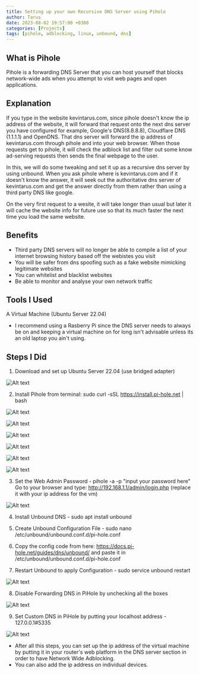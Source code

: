 ```yaml
---
title: Setting up your own Recursive DNS Server using Pihole
author: Tarus
date: 2023-08-02 19:57:00 +0300
categories: [Projects]
tags: [pihole, adblocking, linux, unbound, dns]
---
```


## What is Pihole
Pihole is a forwarding DNS Server that you can host yourself that blocks network-wide ads when you attempt to visit web pages and open applications.

## Explanation
If you type in the website kevintarus.com, since pihole doesn't know the ip address of the website, it will forward that request onto the next dns server you have configured for example, Google's DNS(8.8.8.8), Cloudflare DNS (1.1.1.1) and OpenDNS. That dns server will forward the ip address of kevintarus.com through pihole and into your web browser. When those requests get to pihole, it will check the adblock list and filter out some know ad-serving requests then sends the final webpage to the user.

In this, we will do some tweaking and set it up as a recursive dns server by using unbound. When you ask pihole where is kevintarus.com and if it doesn't know the answer, it will seek out the authoritative dns server of kevintarus.com and get the answer directly from them rather than using a third party DNS like google. 

On the very first request to a wesite, it will take longer than usual but later it will cache the website info for future use so that its much faster the next time you load the same website.

## Benefits
- Third party DNS servers will no longer be able to compile a list of your internet browsing history based off the webistes you visit
- You will be safer from dns spoofing such as a fake website mimicking legitimate websites
- You can whitelist and blacklist websites
- Be able to monitor and analyse your own network traffic 

## Tools I Used
A Virtual Machine (Ubuntu Server 22.04)

- I recommend using a Rasberry Pi since the DNS server needs to always be on and keeping a virtual machine on for long isn't advisable unless its an old laptop you ain't using.

## Steps I Did
1. Download and set up Ubuntu Server 22.04 (use bridged adapter)

![Alt text](/assets/pihole/image-3.png)

2. Install Pihole from terminal: sudo curl -sSL https://install.pi-hole.net | bash

![Alt text](/assets/pihole/image-4.png)

![Alt text](/assets/pihole/image-5.png)

![Alt text](/assets/pihole/image-6.png)

![Alt text](/assets/pihole/image-7.png)

![Alt text](/assets/pihole/image-8.png)

![Alt text](/assets/pihole/image-9.png)

3. Set the Web Admin Password - pihole -a -p "input your password here"
   Go to your browser and type: http://192.168.1.1/admin/login.php  (replace it with your ip address for the vm)

![Alt text](/assets/pihole/image-10.png)

4. Install Unbound DNS - sudo apt install unbound

5. Create Unbound Configuration File - sudo nano /etc/unbound/unbound.conf.d/pi-hole.conf

6. Copy the config code from here: https://docs.pi-hole.net/guides/dns/unbound/ and paste it in /etc/unbound/unbound.conf.d/pi-hole.conf 

7. Restart Unbound to apply Configuration - sudo service unbound restart

![Alt text](/assets/pihole/image-2.png)

8. Disable Forwarding DNS in PiHole by unchecking all the boxes

![Alt text](/assets/pihole/image-1.png)

9. Set Custom DNS in PiHole by putting your localhost address - 127.0.0.1#5335

![Alt text](/assets/pihole/image.png)


- After all this steps, you can set up the ip address of the virtual machine by putting it in your router's web platform in the DNS server section in order to have Network Wide Adblocking.
- You can also add the ip address on individual devices.